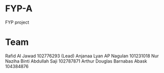 # FYP-A
FYP project

# Team
Rafid Al Jawad   102776293  (Lead)
Anjanaa Lyan AP Nagulan  101231018
Nur Naziha Binti Abdullah Saji  102787871
Arthur Douglas Barnabas Abask  104384876
